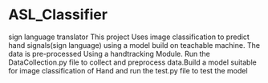 # ASL_Classifier
sign language translator
This project Uses image classification to predict hand signals(sign language) using a
model build on teachable machine. The data is pre-processed Using a handtracking Module.
Run the DataCollection.py file to collect and preprocess data.Build a model suitable for image classification of Hand
and run the test.py file to test the model
